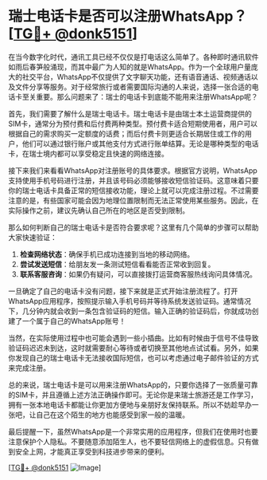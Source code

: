 # 瑞士电话卡是否可以注册WhatsApp？[[TG💪+ @donk5151](https://t.me/s/donk5151)]

在当今数字化时代，通讯工具已经不仅仅是打电话这么简单了。各种即时通讯软件如雨后春笋般涌现，而其中最广为人知的就是WhatsApp。作为一个全球用户量庞大的社交平台，WhatsApp不仅提供了文字聊天功能，还有语音通话、视频通话以及文件分享等服务。对于经常旅行或者需要国际沟通的人来说，选择一张合适的电话卡至关重要。那么问题来了：瑞士的电话卡到底能不能用来注册WhatsApp呢？

首先，我们需要了解什么是瑞士电话卡。瑞士电话卡是由瑞士本土运营商提供的SIM卡，通常分为预付费和后付费两种类型。预付费卡适合短期使用者，用户可以根据自己的需求购买一定额度的话费；而后付费卡则更适合长期居住或工作的用户，他们可以通过银行账户或其他支付方式进行账单结算。无论是哪种类型的电话卡，在瑞士境内都可以享受稳定且快速的网络连接。

接下来我们来看看WhatsApp对注册账号的具体要求。根据官方说明，WhatsApp支持使用手机号码进行注册，并且该号码必须能够接收短信验证码。这意味着只要你的瑞士电话卡具备正常的短信接收功能，理论上就可以完成注册过程。不过需要注意的是，有些国家可能会因为地理位置限制而无法正常使用某些服务。因此，在实际操作之前，建议先确认自己所在的地区是否受到限制。

那么如何判断自己的瑞士电话卡是否符合要求呢？这里有几个简单的步骤可以帮助大家快速验证：
1. **检查网络状态**：确保手机已成功连接到当地的移动网络。
2. **尝试发送短信**：给朋友发一条测试短信看看能否正常收到回复。
3. **联系客服咨询**：如果仍有疑问，可以直接拨打运营商客服热线询问具体情况。

一旦确定了自己的电话卡没有问题，接下来就是正式开始注册流程了。打开WhatsApp应用程序，按照提示输入手机号码并等待系统发送验证码。通常情况下，几分钟内就会收到一条包含验证码的短信。输入正确的验证码后，你就成功创建了一个属于自己的WhatsApp账号！

当然，在实际使用过程中也可能会遇到一些小插曲。比如有时候由于信号不佳导致验证码迟迟未到达，这时就需要耐心等待或者切换至其他地点试试看。另外，如果你发现自己的瑞士电话卡无法接收国际短信，也可以考虑通过电子邮件验证的方式来完成注册。

总的来说，瑞士电话卡是可以用来注册WhatsApp的，只要你选择了一张质量可靠的SIM卡，并且遵循上述方法正确操作即可。无论你是来瑞士旅游还是工作学习，拥有一张本地电话卡都能让你更加方便地与亲朋好友保持联系。所以不妨趁早办一张吧，让自己在这个陌生的地方也能感受到家一般的温暖。

最后提醒一下，虽然WhatsApp是一个非常实用的应用程序，但我们在使用时也要注意保护个人隐私。不要随意添加陌生人，也不要轻信网络上的虚假信息。只有做到安全上网，才能真正享受到科技进步带来的便利。

[[TG💪+ @donk5151](https://t.me/s/donk5151) ![Image](https://i.postimg.cc/rwNCRYN7/Snipaste-2025-04-30-17-27-05.png)]